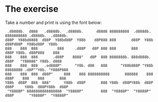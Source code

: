 # The exercise #

Take a number and print is using the font below:

     .d8888b.  d888   .d8888b.  .d8888b.      d8888 888888888  .d8888b. 8888888888 .d8888b.  .d8888b.  
    d88P  Y88bd8888  d88P  Y88bd88P  Y88b    d8P888 888       d88P  Y88b      d88Pd88P  Y88bd88P  Y88b 
    888    888  888         888     .d88P   d8P 888 888       888            d88P Y88b. d88P888    888 
    888    888  888       .d88P    8888"   d8P  888 8888888b. 888d888b.     d88P   "Y88888" Y88b. d888 
    888    888  888   .od888P"      "Y8b. d88   888      "Y88b888P "Y88b 88888888 .d8P""Y8b. "Y888P888 
    888    888  888  d88P"     888    888 8888888888       888888    888  d88P    888    888       888 
    Y88b  d88P  888  888"      Y88b  d88P       888 Y88b  d88PY88b  d88P d88P     Y88b  d88PY88b  d88P 
     "Y8888P" 8888888888888888  "Y8888P"        888  "Y8888P"  "Y8888P" d88P       "Y8888P"  "Y8888P"  